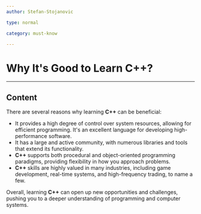 ```yaml
---
author: Stefan-Stojanovic

type: normal

category: must-know

---
```


# Why It's Good to Learn C++?

---

## Content

There are several reasons why learning **C++** can be beneficial:

- It provides a high degree of control over system resources, allowing for efficient programming. It's an excellent language for developing high-performance software.
- It has a large and active community, with numerous libraries and tools that extend its functionality.
- **C++** supports both procedural and object-oriented programming paradigms, providing flexibility in how you approach problems.
- **C++** skills are highly valued in many industries, including game development, real-time systems, and high-frequency trading, to name a few.

Overall, learning **C++** can open up new opportunities and challenges, pushing you to a deeper understanding of programming and computer systems.